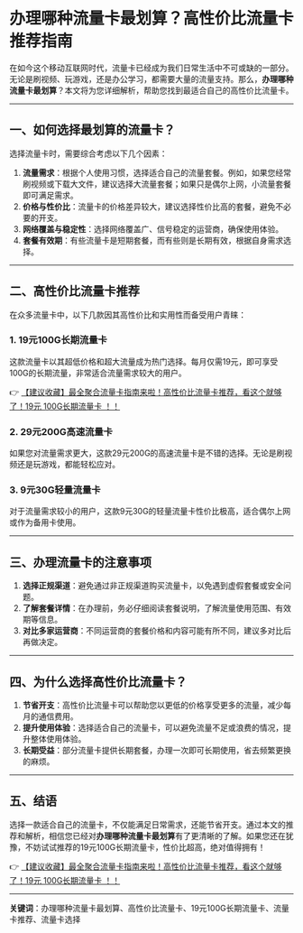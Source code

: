 # 办理哪种流量卡最划算？高性价比流量卡推荐指南

在如今这个移动互联网时代，流量卡已经成为我们日常生活中不可或缺的一部分。无论是刷视频、玩游戏，还是办公学习，都需要大量的流量支持。那么，**办理哪种流量卡最划算**？本文将为您详细解析，帮助您找到最适合自己的高性价比流量卡。

---

## 一、如何选择最划算的流量卡？

选择流量卡时，需要综合考虑以下几个因素：

1. **流量需求**：根据个人使用习惯，选择适合自己的流量套餐。例如，如果您经常刷视频或下载大文件，建议选择大流量套餐；如果只是偶尔上网，小流量套餐即可满足需求。
2. **价格与性价比**：流量卡的价格差异较大，建议选择性价比高的套餐，避免不必要的开支。
3. **网络覆盖与稳定性**：选择网络覆盖广、信号稳定的运营商，确保使用体验。
4. **套餐有效期**：有些流量卡是短期套餐，而有些则是长期有效，根据自身需求选择。

---

## 二、高性价比流量卡推荐

在众多流量卡中，以下几款因其高性价比和实用性而备受用户青睐：

### 1. 19元100G长期流量卡
这款流量卡以其超低价格和超大流量成为热门选择。每月仅需19元，即可享受100G的长期流量，非常适合流量需求较大的用户。

👉 [【建议收藏】最全聚合流量卡指南来啦！高性价比流量卡推荐，看这个就够了！19元 100G长期流量卡 ！！](https://bit.ly/Liuliangka)

### 2. 29元200G高速流量卡
如果您对流量需求更大，这款29元200G的高速流量卡是不错的选择。无论是刷视频还是玩游戏，都能轻松应对。

### 3. 9元30G轻量流量卡
对于流量需求较小的用户，这款9元30G的轻量流量卡性价比极高，适合偶尔上网或作为备用卡使用。

---

## 三、办理流量卡的注意事项

1. **选择正规渠道**：避免通过非正规渠道购买流量卡，以免遇到虚假套餐或安全问题。
2. **了解套餐详情**：在办理前，务必仔细阅读套餐说明，了解流量使用范围、有效期等信息。
3. **对比多家运营商**：不同运营商的套餐价格和内容可能有所不同，建议多对比后再做决定。

---

## 四、为什么选择高性价比流量卡？

1. **节省开支**：高性价比流量卡可以帮助您以更低的价格享受更多的流量，减少每月的通信费用。
2. **提升使用体验**：选择适合自己的流量卡，可以避免流量不足或浪费的情况，提升整体使用体验。
3. **长期受益**：部分流量卡提供长期套餐，办理一次即可长期使用，省去频繁更换的麻烦。

---

## 五、结语

选择一款适合自己的流量卡，不仅能满足日常需求，还能节省开支。通过本文的推荐和解析，相信您已经对**办理哪种流量卡最划算**有了更清晰的了解。如果您还在犹豫，不妨试试推荐的19元100G长期流量卡，性价比超高，绝对值得拥有！

👉 [【建议收藏】最全聚合流量卡指南来啦！高性价比流量卡推荐，看这个就够了！19元 100G长期流量卡 ！！](https://bit.ly/Liuliangka)

---

**关键词**：办理哪种流量卡最划算、高性价比流量卡、19元100G长期流量卡、流量卡推荐、流量卡选择